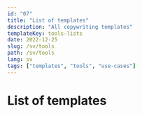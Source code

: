 ```yaml
---
id: "07"
title: "List of templates"
description: "All copywriting templates"
templateKey: tools-lists
date: 2022-12-25
slug: /sv/tools
path: /sv/tools
lang: sv
tags: ["templates", "tools", "use-cases"]
---
```


# List of templates
